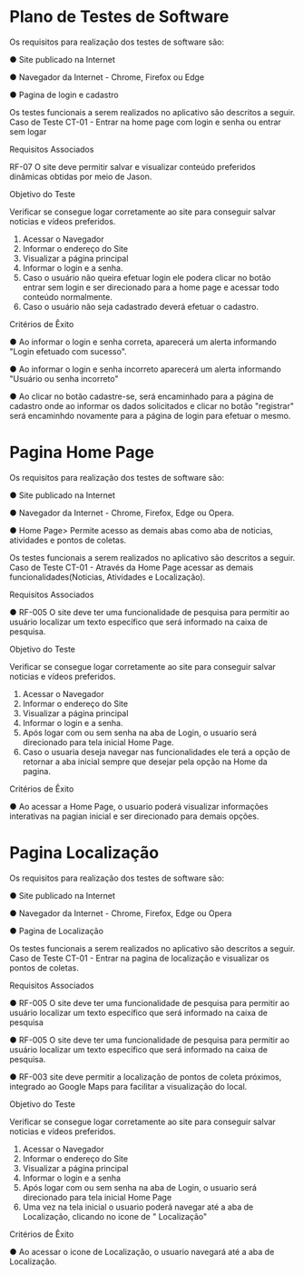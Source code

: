 # Plano de Testes de Software

Os requisitos para realização dos testes de software são:

● Site publicado na Internet

● Navegador da Internet - Chrome, Firefox ou Edge

● Pagina de login e cadastro 


Os testes funcionais a serem realizados no aplicativo são descritos a seguir.
Caso de Teste CT-01 - Entrar na home page com login e senha ou entrar sem logar

Requisitos Associados

RF-07	O site deve permitir salvar e visualizar conteúdo preferidos
dinâmicas obtidas por meio de Jason.

Objetivo do Teste

Verificar se consegue logar corretamente ao site para conseguir salvar noticias e vídeos preferidos.

1) Acessar o Navegador
2) Informar o endereço do Site
3) Visualizar a página principal
4) Informar o login e a senha.
5) Caso o usuário não queira efetuar login ele podera clicar no botão entrar sem login e ser direcionado para a home page e acessar todo conteúdo normalmente.
6) Caso o usuário não seja cadastrado deverá efetuar o cadastro.

Critérios de Êxito

● Ao informar o login e senha correta, aparecerá um alerta informando  "Login efetuado com sucesso".

● Ao informar o login e senha incorreto aparecerá um alerta informando "Usuário ou senha incorreto"

● Ao clicar no botão cadastre-se, será encaminhado para a página de cadastro onde ao informar os dados solicitados e clicar no botão "registrar" será encaminhdo novamente para a página de login para efetuar o mesmo.


# Pagina Home Page

 Os requisitos para realização dos testes de software são:

● Site publicado na Internet

● Navegador da Internet - Chrome, Firefox, Edge ou Opera.

● Home Page> Permite acesso as demais abas como aba de noticias, atividades e pontos de coletas.


Os testes funcionais a serem realizados no aplicativo são descritos a seguir.
Caso de Teste CT-01 - Através da Home Page acessar as demais funcionalidades(Noticias, Atividades e Localização).

Requisitos Associados

● RF-005 O site deve ter uma funcionalidade de pesquisa para permitir ao
usuário localizar um texto específico que será informado na caixa
de pesquisa.

Objetivo do Teste

Verificar se consegue logar corretamente ao site para conseguir salvar noticias e vídeos preferidos.

1) Acessar o Navegador
2) Informar o endereço do Site
3) Visualizar a página principal
4) Informar o login e a senha.
5) Após logar com ou sem senha na aba de Login, o usuario será direcionado para tela inicial Home Page.
6) Caso o usuaria deseja navegar nas funcionalidades ele terá a opção de retornar a aba inicial sempre que desejar pela opção na Home da pagina.

Critérios de Êxito

● Ao acessar a Home Page, o usuario poderá visualizar informações interativas na pagian inicial e ser direcionado para demais opções.


# Pagina Localização

Os requisitos para realização dos testes de software são:

● Site publicado na Internet

● Navegador da Internet - Chrome, Firefox, Edge ou Opera

● Pagina de Localização


Os testes funcionais a serem realizados no aplicativo são descritos a seguir.
Caso de Teste CT-01 - Entrar na pagina de localização e visualizar os pontos de coletas.

Requisitos Associados

● RF-005 O site deve ter uma funcionalidade de pesquisa para permitir ao
usuário localizar um texto específico que será informado na caixa
de pesquisa

● RF-005 O site deve ter uma funcionalidade de pesquisa para permitir ao
usuário localizar um texto específico que será informado na caixa
de pesquisa.

● RF-003 site deve permitir a localização de pontos de coleta próximos,
integrado ao Google Maps para facilitar a visualização do local.

Objetivo do Teste

Verificar se consegue logar corretamente ao site para conseguir salvar noticias e vídeos preferidos.

1) Acessar o Navegador
2) Informar o endereço do Site
3) Visualizar a página principal
4) Informar o login e a senha
5) Após logar com ou sem senha na aba de Login, o usuario será direcionado para tela inicial Home Page
6) Uma vez na tela inicial o usuario poderá navegar até a aba de Localização, clicando no icone de " Localização"


Critérios de Êxito

● Ao acessar o icone de Localização, o usuario navegará até a aba de Localização.



